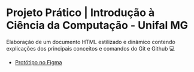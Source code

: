 # Projeto Prático | Introdução à Ciência da Computação - Unifal MG

Elaboração de um documento HTML estilizado e dinâmico contendo explicações dos principais conceitos e comandos do Git e Github 💻

- [Protótipo no Figma](https://www.figma.com/design/xXIAXi9qzxUl9RPN4xlNU8/icc-projeto-pratico?node-id=0-1&t=rDA5bw87NKjPDBNW-1)
          
